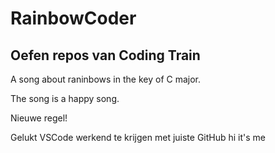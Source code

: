 # RainbowCoder

## Oefen repos van Coding Train

A song about raninbows in the key of C major.

The song is a happy song.

Nieuwe regel!

Gelukt VSCode werkend te krijgen met juiste GitHub
hi it's me
